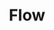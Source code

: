 ---
order: 3
title: "Flow"
description: "A mobile application to focus or what matters"
image: "./banner.png"
skills:
    - Flutter
    - Firebase
    - Figma
darkCover: true
external: "https://github.com/robsel118/flow"
internal: ""
---